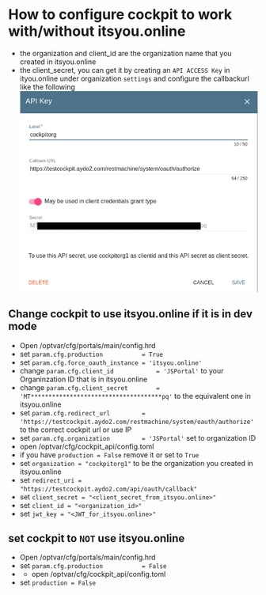 # How to configure cockpit to work with/without itsyou.online
- the organization and client_id are the organization name that you created in itsyou.online
- the client_secret, you can get it by creating an `API ACCESS Key` in ityou.online under organization `settings` and configure the callbackurl like the following
![](api.png)



## Change cockpit to use itsyou.online if it is in dev mode
- Open /optvar/cfg/portals/main/config.hrd
- set `param.cfg.production           = True`
- set `param.cfg.force_oauth_instance = 'itsyou.online'`
- change `param.cfg.client_id            = 'JSPortal'` to your Organinzation ID that is in itsyou.online
- change `param.cfg.client_secret        = 'MT*************************************pq'` to the equivalent one in itsyou.online
- set `param.cfg.redirect_url         = 'https://testcockpit.aydo2.com/restmachine/system/oauth/authorize'` to the correct cockpit url or use IP
- set `param.cfg.organization         = 'JSPortal'` set to organization ID
- open /optvar/cfg/cockpit_api/config.toml
- if you have `production = False` remove it or set to `True`
- set `organization = "cockpitorg1"` to be the organization you created in itsyou.online
- set `redirect_uri = "https://testcockpit.aydo2.com/api/oauth/callback"`
- set `client_secret = "<client_secret_from_itsyou.online>"`
- set `client_id = "<organization_id>"`
- set `jwt_key = "<JWT_for_itsyou.online>"`

## set cockpit to `NOT` use itsyou.online
- Open /optvar/cfg/portals/main/config.hrd
- set `param.cfg.production           = False`
- - open /optvar/cfg/cockpit_api/config.toml
- set `production = False`
